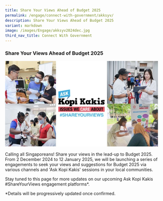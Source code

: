 ```yaml
---
title: Share Your Views Ahead of Budget 2025
permalink: /engage/connect-with-government/akksyv/
description: Share Your Views Ahead of Budget 2025
variant: markdown
image: /images/Engage/akksyv2024dec.jpg
third_nav_title: Connect With Government
---
```

### **Share Your Views Ahead of Budget 2025**

![collage of people giving feedback](/images/Engage/akksyv2024dec.jpg)

Calling all Singaporeans! Share your views in the lead-up to Budget 2025. From 2 December 2024 to 12 January 2025, we will be launching a series of engagements to seek your views and suggestions for Budget 2025 via various channels and 'Ask Kopi Kakis' sessions in your local communities.

Stay tuned to this page for more updates on our upcoming Ask Kopi Kakis #ShareYourViews engagement platforms\*.

\*Details will be progressively updated once confirmed.